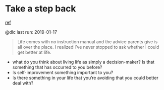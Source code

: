 # Take a step back
[ref](http://www.aaronsw.com/weblog/stepback)

@dlc last run: 2019-01-17

> Life comes with no instruction manual and the advice parents give is all over the place.
> I realized I’ve never stopped to ask whether I could get better at life. 

- what do you think about living life as simply a decision-maker? Is that something that has occurred to you before?
- Is self-improvement something important to you? 
- Is there something in your life that you’re avoiding that you could better deal with?
